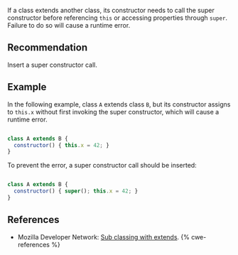If a class extends another class, its constructor needs to call the super constructor before referencing `this` or accessing properties through `super`. Failure to do so will cause a runtime error.


## Recommendation
Insert a super constructor call.


## Example
In the following example, class `A` extends class `B`, but its constructor assigns to `this.x` without first invoking the super constructor, which will cause a runtime error.

```javascript

class A extends B {
  constructor() { this.x = 42; }
}

```
To prevent the error, a super constructor call should be inserted:

```javascript

class A extends B {
  constructor() { super(); this.x = 42; }
}

```

## References
* Mozilla Developer Network: [Sub classing with extends](https://developer.mozilla.org/en-US/docs/Web/JavaScript/Reference/Classes#Sub_classing_with_extends).
{% cwe-references %}
